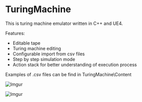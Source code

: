 # TuringMachine
This is turing machine emulator written in C++ and UE4. 

Features:
- Editable tape
- Turing machine editing
- Configurable import from csv files
- Step by step simulation mode
- Action stack for better understanding of execution process

Examples of .csv files can be find in TuringMachine\Content

![Imgur](https://i.imgur.com/dDF8PYZ.png)

![Imgur](https://imgur.com/wjgq2p3.png)
